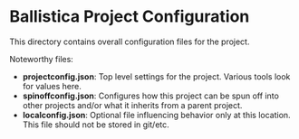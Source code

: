 # Ballistica Project Configuration

This directory contains overall configuration files for the project.

Noteworthy files:
- **projectconfig.json**: Top level settings for the project. Various tools look for values here.
- **spinoffconfig.json**: Configures how this project can be spun off into other projects and/or what it inherits from a parent project.
- **localconfig.json**: Optional file influencing behavior only at this location. This file should not be stored in git/etc.
